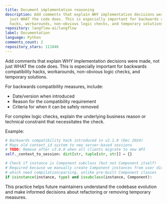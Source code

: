 ```yaml
---
title: Document implementation reasoning
description: Add comments that explain WHY implementation decisions were made, not
  just WHAT the code does. This is especially important for backwards compatibility
  hacks, workarounds, non-obvious logic checks, and temporary solutions.
repository: langflow-ai/langflow
label: Documentation
language: Python
comments_count: 2
repository_stars: 111046
---
```


Add comments that explain WHY implementation decisions were made, not just WHAT the code does. This is especially important for backwards compatibility hacks, workarounds, non-obvious logic checks, and temporary solutions.

For backwards compatibility measures, include:
- Date/version when introduced
- Reason for the compatibility requirement  
- Criteria for when it can be safely removed

For complex logic checks, explain the underlying business reason or technical constraint that necessitates the check.

Example:
```python
# Backwards compatibility hack introduced in v2.1.0 (Dec 2024)
# Maps old context_id system to new server-based sessions
# TODO: Remove after v3.0.0 when all clients migrate to new API
self._context_to_session: dict[str, tuple[str, str]] = {}

# Check if instance is Component subclass (but not Component itself)
# Required because we manually create Component instances from user dicts
# which need compilation/parsing, unlike pre-built Component classes
if isinstance(instance, type) and issubclass(instance, Component):
```

This practice helps future maintainers understand the codebase evolution and make informed decisions about refactoring or removing temporary measures.
